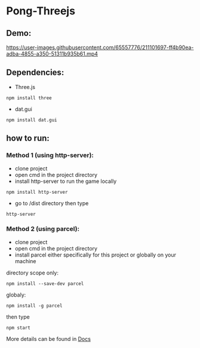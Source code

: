 # Pong-Threejs
## Demo:
https://user-images.githubusercontent.com/65557776/211101697-ff4b90ea-adba-4855-a350-51311b935b61.mp4

## Dependencies:
- Three.js
```
npm install three
```
- dat.gui
```
npm install dat.gui
```
## how to run:
### Method 1 (using http-server):
- clone project
- open cmd in the project directory
- install http-server to run the game locally
```
npm install http-server
```
- go to /dist directory then type 
```
http-server
```
### Method 2 (using parcel):
- clone project
- open cmd in the project directory
- install parcel either specifically for this project or globally on your machine

directory scope only:
```
npm install --save-dev parcel
```
globaly:
```
npm install -g parcel
```
then type

```
npm start
```

More details can be found in [Docs](https://github.com/AhmedElshobaky/Pong-Threejs/tree/master/docs)
